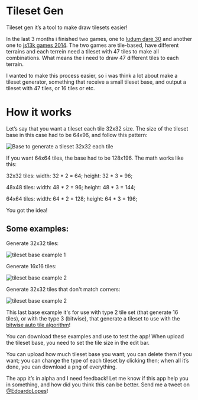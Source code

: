 Tileset Gen
=========

Tileset gen it’s a tool to make draw tilesets easier!

In the last 3 months i finished two games, one to [ludum dare 30](http://www.ludumdare.com/compo/ludum-dare-30/?action=preview&uid=41337) and another one to [js13k games 2014](http://js13kgames.com/entries/elemental-block-shooters). The two games are tile-based, have different terrains and each terrein need a tileset with 47 tiles to make all combinations. What means the i need to draw 47 different tiles to each terrain.

I wanted to make this process easier, so i was think a lot about make a tileset generator, something that receive a small tileset base, and output a tileset with 47 tiles, or 16 tiles or etc.

How it works
==========

Let’s say that you want a tileset each tile 32x32 size. The size of the tileset base in this case had to be 64x96, and follow this pattern:

![Base to generate a tileset 32x32 each tile](http://i.imgur.com/OQZggER.png)

If you want 64x64 tiles, the base had to be 128x196. The math works like this:

32x32 tiles:
width: 32 * 2 = 64;
height: 32 * 3 = 96;

48x48 tiles:
width: 48 * 2 = 96;
height: 48 * 3 = 144;

64x64 tiles:
width: 64 * 2 = 128;
height: 64 * 3 = 196;

You got the idea!

Some examples:
----------------------


Generate 32x32 tiles:

![tileset base example 1](http://i.imgur.com/NQs3KxC.png)

Generate 16x16 tiles:

![ tileset base example 2](http://i.imgur.com/7F9407n.png)

Generate 32x32 tiles that don't match corners:

![tileset base example 2](http://i.imgur.com/JerC94P.png)

This last base example it's for use with type 2 tile set (that generate 16 tiles), or with the type 3 (bitwise), that generate a tileset to use with the [bitwise auto tile algorithm](http://www.saltgames.com/2010/a-bitwise-method-for-applying-tilemaps/)!

You can download these examples and use to test the app! When upload the tileset base, you need to set the tile size in the edit bar.

You can upload how much tileset base you want; you can delete them if you want; you can change the type of each tileset by clicking then; when all it’s done, you can download a png of everything.

The app it’s in alpha and I need feedback! Let me know if this app help you in something, and how did you think this can be better. Send me a tweet on [@EdoardoLopes](https://twitter.com/EdoardoLopes)!
